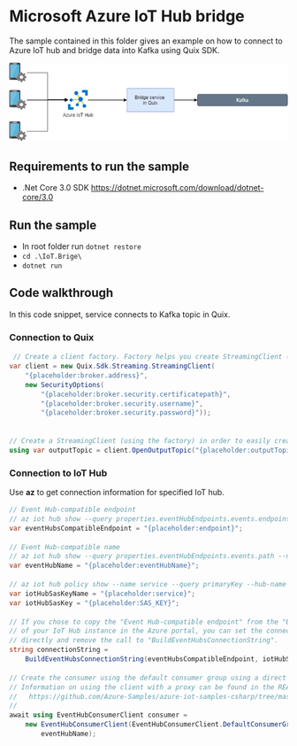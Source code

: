 # Microsoft Azure IoT Hub bridge
The sample contained in this folder gives an example on how to connect to Azure IoT hub and bridge data into Kafka using Quix SDK.

[![](img/iot-bridge.png)](doc/iot-bridge.png "Architecture") 

## Requirements to run the sample
- .Net Core 3.0 SDK https://dotnet.microsoft.com/download/dotnet-core/3.0

## Run the sample
- In root folder run `dotnet restore`
- `cd .\IoT.Brige\`
- `dotnet run`


## Code walkthrough
In this code snippet, service connects to Kafka topic in Quix.
### Connection to Quix
```csharp
 // Create a client factory. Factory helps you create StreamingClient (see below) a little bit easier
var client = new Quix.Sdk.Streaming.StreamingClient(
    "{placeholder:broker.address}",
    new SecurityOptions(
        "{placeholder:broker.security.certificatepath}",
        "{placeholder:broker.security.username}",
        "{placeholder:broker.security.password}"));


// Create a StreamingClient (using the factory) in order to easily create new streams for the above configured topic
using var outputTopic = client.OpenOutputTopic("{placeholder:outputTopic}");
```

### Connection to IoT Hub
Use **az** to get connection information for specified IoT hub.

```csharp
// Event Hub-compatible endpoint
// az iot hub show --query properties.eventHubEndpoints.events.endpoint --name {your IoT Hub name}
var eventHubsCompatibleEndpoint = "{placeholder:endpoint}";

// Event Hub-compatible name
// az iot hub show --query properties.eventHubEndpoints.events.path --name {your IoT Hub name}
var eventHubName = "{placeholder:eventHubName}";

// az iot hub policy show --name service --query primaryKey --hub-name {your IoT Hub name}
var iotHubSasKeyName = "{placeholder:service}";
var iotHubSasKey = "{placeholder:SAS_KEY}";

// If you chose to copy the "Event Hub-compatible endpoint" from the "Built-in endpoints" section
// of your IoT Hub instance in the Azure portal, you can set the connection string to that value
// directly and remove the call to "BuildEventHubsConnectionString".
string connectionString =
    BuildEventHubsConnectionString(eventHubsCompatibleEndpoint, iotHubSasKeyName, iotHubSasKey);

// Create the consumer using the default consumer group using a direct connection to the service.
// Information on using the client with a proxy can be found in the README for this quick start, here:
//   https://github.com/Azure-Samples/azure-iot-samples-csharp/tree/master/iot-hub/Quickstarts/read-d2c-messages/README.md#websocket-and-proxy-support
//
await using EventHubConsumerClient consumer =
    new EventHubConsumerClient(EventHubConsumerClient.DefaultConsumerGroupName, connectionString,
        eventHubName);
```
